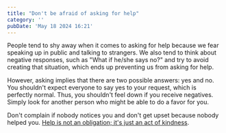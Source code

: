 ```yaml
---
title: "Don't be afraid of asking for help"
category: ''
pubDate: 'May 18 2024 16:21'
---
```


People tend to shy away when it comes to asking for help because we fear speaking up in public and talking to strangers. We also tend to think about negative responses, such as "What if he/she says no?" and try to avoid creating that situation, which ends up preventing us from asking for help.

However, asking implies that there are two possible answers: yes and no. You shouldn't expect everyone to say yes to your request, which is perfectly normal. Thus, you shouldn't feel down if you receive negatives. Simply look for another person who might be able to do a favor for you.

Don't complain if nobody notices you and don't get upset because nobody helped you. [Help is not an obligation; it's just an act of kindness](/notes/help_is_not_an_obligation_its_just_an_act_of_kindness).